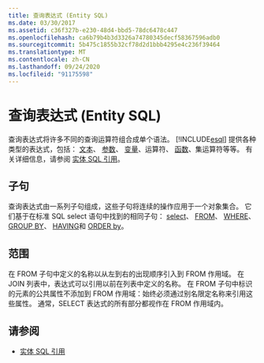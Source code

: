 ```yaml
---
title: 查询表达式 (Entity SQL)
ms.date: 03/30/2017
ms.assetid: c36f327b-e230-48d4-bbd5-78dc6478c447
ms.openlocfilehash: ca6b79b4b3d3326a74780345decf58367596adb0
ms.sourcegitcommit: 5b475c1855b32cf78d2d1bbb4295e4c236f39464
ms.translationtype: MT
ms.contentlocale: zh-CN
ms.lasthandoff: 09/24/2020
ms.locfileid: "91175598"
---
```

# <a name="query-expressions-entity-sql"></a>查询表达式 (Entity SQL)

查询表达式将许多不同的查询运算符组合成单个语法。 [!INCLUDE[esql](../../../../../../includes/esql-md.md)] 提供各种类型的表达式，包括： [文本](literals-entity-sql.md)、 [参数](parameters-entity-sql.md)、 [变量](variables-entity-sql.md)、运算符、 [函数](functions-entity-sql.md)、集运算符等等。 有关详细信息，请参阅 [实体 SQL 引用](entity-sql-reference.md)。  
  
## <a name="clauses"></a>子句  

 查询表达式由一系列子句组成，这些子句将连续的操作应用于一个对象集合。 它们基于在标准 SQL select 语句中找到的相同子句： [select](select-entity-sql.md)、 [FROM](from-entity-sql.md)、 [WHERE](where-entity-sql.md)、 [GROUP BY](group-by-entity-sql.md)、 [HAVING](having-entity-sql.md)和 [ORDER by](order-by-entity-sql.md)。  
  
## <a name="scope"></a>范围  

 在 FROM 子句中定义的名称以从左到右的出现顺序引入到 FROM 作用域。 在 JOIN 列表中，表达式可以引用以前在列表中定义的名称。 在 FROM 子句中标识的元素的公共属性不添加到 FROM 作用域：始终必须通过别名限定名称来引用这些属性。 通常，SELECT 表达式的所有部分都视作在 FROM 作用域内。  
  
## <a name="see-also"></a>请参阅

- [实体 SQL 引用](entity-sql-reference.md)
